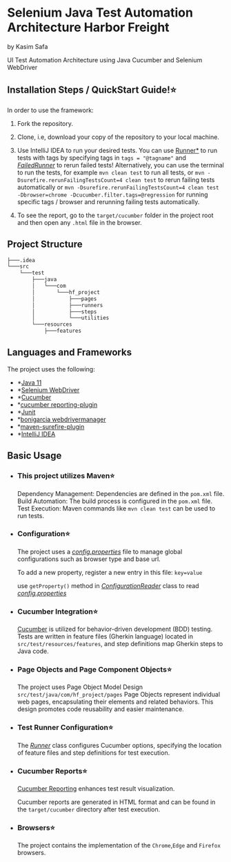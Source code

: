 # Selenium Java Test Automation Architecture Harbor Freight
by Kasim Safa

UI Test Automation Architecture using Java Cucumber and Selenium WebDriver  



## Installation Steps / QuickStart Guide!⭐

In order to use the framework:

1. Fork the repository.

2. Clone, i.e, download your copy of the repository to your local machine.

3. Use IntelliJ IDEA to run your desired tests.
You can use  [Runner*](src/test/java/com/hf_project/runners/Runner.java) to run tests with tags by specifying tags in `tags = "@tagname"` and  [*FailedRunner*](src/test/java/com/hf_project/runners/FailedRunner.java) to rerun failed tests!
Alternatively, you can use the terminal to run the tests, for example `mvn clean test` to run all tests, or `mvn -Dsurefire.rerunFailingTestsCount=4 clean test` to rerun failing tests automatically or `mvn -Dsurefire.rerunFailingTestsCount=4 clean test -Dbrowser=chrome -Dcucumber.filter.tags=@regression` for running specific tags / browser and rerunning failing tests automatically.
5. To see the report, go to the `target/cucumber` folder in the project root and then open any `.html` file in the browser.
## Project Structure
```bash
├───.idea
└───src
    └───test
        ├───java
        │   └───com
        │       └───hf_project
        │           ├───pages
        │           ├───runners
        │           ├───steps
        │           └───utilities
        └───resources
            ├───features
```
## Languages and Frameworks

The project uses the following:

- *[Java 11](https://www.oracle.com/java/technologies/javase/jdk11-archive-downloads.html)
- *[Selenium WebDriver](https://mvnrepository.com/artifact/org.seleniumhq.selenium/selenium-java)
- *[Cucumber](https://mvnrepository.com/artifact/io.cucumber/cucumber-java)
- *[cucumber reporting-plugin](https://mvnrepository.com/artifact/me.jvt.cucumber/reporting-plugin)
- *[Junit](https://mvnrepository.com/artifact/io.cucumber/cucumber-junit)
- *[bonigarcia webdrivermanager](https://mvnrepository.com/artifact/io.github.bonigarcia/webdrivermanager)
- *[maven-surefire-plugin](https://mvnrepository.com/artifact/org.apache.maven.plugins/maven-surefire-plugin)
- *[IntelliJ IDEA](https://www.jetbrains.com/idea/)


## Basic Usage

- ### This project utilizes Maven⭐

  Dependency Management: Dependencies are defined in the `pom.xml` file.
  Build Automation: The build process is configured in the `pom.xml` file.
  Test Execution: Maven commands like `mvn clean test` can be used to run tests.

- ### Configuration⭐
  The project uses a [*config.properties*](config.properties) file to manage global configurations such as browser type and base url.

    To add a new property, register a new entry in this file:
      ```
      key=value
      ```

  use `getProperty()` method in [*ConfigurationReader*](src/test/java/com/hf_project/utilities/ConfigurationReader.java) class to read [*config.properties*](config.properties)
    
- ### Cucumber Integration⭐

    [Cucumber](https://cucumber.io/) is utilized for behavior-driven development (BDD) testing. Tests are written in feature files (Gherkin language) located in `src/test/resources/features`, and step definitions map Gherkin steps to Java code.

- ### Page Objects and Page Component Objects⭐
  The project uses Page Object Model Design
  `src/test/java/com/hf_project/pages`
  Page Objects represent individual web pages, encapsulating their elements and related behaviors. This design promotes code reusability and easier maintenance.
- ### Test Runner Configuration⭐

    The [*Runner*](src/test/java/com/hf_project/runners/Runner.java) class configures Cucumber options, specifying the location of feature files and step definitions for test execution.

- ###  Cucumber Reports⭐

    [Cucumber Reporting](https://cucumber.io/docs/cucumber/reporting/) enhances test result visualization.

    Cucumber reports are generated in HTML format and can be found in the `target/cucumber` directory after test execution.

    

- ### Browsers⭐
  The project contains the implementation of the `Chrome`,`Edge` and `Firefox` browsers. 





